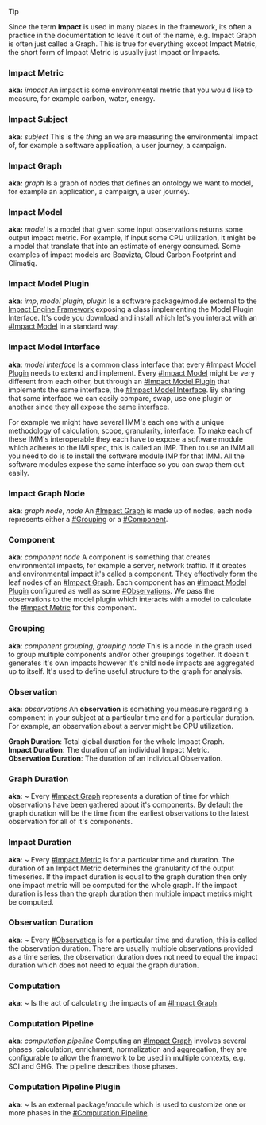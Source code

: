 > [!tip] 
> Since the term **Impact** is used in many places in the framework, its often a practice in the documentation to leave it out of the name, e.g. Impact Graph is often just called a Graph. This is true for everything except Impact Metric, the short form of Impact Metric is usually just Impact or Impacts.

### Impact Metric
**aka:** *impact*
An impact is some environmental metric that you would like to measure, for example carbon, water, energy.

### Impact Subject
**aka**: *subject*
This is the *thing* an we are measuring the environmental impact of, for example a software application, a user journey, a campaign.

### Impact Graph 
**aka:** *graph*
Is a graph of nodes that defines an ontology we want to model, for example an application, a campaign, a user journey. 

### Impact Model
**aka:** *model*
Is a model that given some input observations returns some output impact metric. For example, if input some CPU utilization, it might be a model that translate that into an estimate of energy consumed. Some examples of impact models are Boavizta, Cloud Carbon Footprint and Climatiq.

### Impact Model Plugin
**aka**: *imp*, *model plugin*, *plugin*
Is a software package/module external to the [Impact Engine Framework](Impact%20Engine%20Framework.md) exposing a class implementing the Model Plugin Interface. It's code you download and install which let's you interact with an [#Impact Model](#Impact%20Model) in a standard way.

### Impact Model Interface
**aka**: *model interface*
Is a common class interface that every [#Impact Model Plugin](#Impact%20Model%20Plugin) needs to extend and implement. Every [#Impact Model](#Impact%20Model) might be very different from each other, but through an [#Impact Model Plugin](#Impact%20Model%20Plugin) that implements the same interface, the [#Impact Model Interface](#Impact%20Model%20Interface). By sharing that same interface we can easily compare, swap, use one plugin or another since they all expose the same interface.

For example we might have several IMM's each one with a unique methodology of calculation, scope, granularity, interface. To make each of these IMM's interoperable they each have to expose a software module which adheres to the IMI spec, this is called an IMP. Then to use an IMM all you need to do is to install the software module IMP for that IMM. All the software modules expose the same interface so you can swap them out easily.

### Impact Graph Node
**aka**: *graph node*, *node*
An [#Impact Graph](#Impact%20Graph) is made up of nodes, each node represents either a [#Grouping](#Grouping) or a [#Component](#Component). 

### Component
**aka**: *component node*
A component is something that creates environmental impacts, for example a server, network traffic. If it creates and environmental impact it's called a component. They effectively form the leaf nodes of an [#Impact Graph](#Impact%20Graph). Each component has an [#Impact Model Plugin](#Impact%20Model%20Plugin) configured as well as some [#Observations](#Observations). We pass the observations to the model plugin which interacts with a model to calculate the [#Impact Metric](#Impact%20Metric) for this component.

### Grouping
**aka**: *component grouping*, *grouping node*
This is a node in the graph used to group multiple components and/or other groupings together. It doesn't generates it's own impacts however it's child node impacts are aggregated up to itself. It's used to define useful structure to the graph for analysis.


### Observation
**aka**: *observations*
An **observation** is something you measure regarding a component in your subject at a particular time and for a particular duration. For example, an observation about a server might be CPU utilization.

**Graph Duration**: Total global duration for the whole Impact Graph.  
**Impact Duration**: The duration of an individual Impact Metric.  
**Observation Duration**: The duration of an individual Observation.


### Graph Duration
**aka**: ~
Every [#Impact Graph](#Impact%20Graph) represents a duration of time for which observations have been gathered about it's components. By default the graph duration will be the time from the earliest observations to the latest observation for all of it's components.

### Impact Duration
**aka**: ~
Every [#Impact Metric](#Impact%20Metric) is for a particular time and duration. The duration of an Impact Metric determines the granularity of the output timeseries. If the impact duration is equal to the graph duration then only one impact metric will be computed for the whole graph. If the impact duration is less than the graph duration then multiple impact metrics might be computed.

### Observation Duration
**aka**: ~
Every [#Observation](#Observation) is for a particular time and duration, this is called the observation duration. There are usually multiple observations provided as a time series, the observation duration does not need to equal the impact duration which does not need to equal the graph duration.

### Computation
**aka**: ~
Is the act of calculating the impacts of an [#Impact Graph](#Impact%20Graph).

### Computation Pipeline
**aka**: *computation pipeline*
Computing an [#Impact Graph](#Impact%20Graph) involves several phases, calculation, enrichment, normalization and aggregation, they are configurable to allow the framework to be used in multiple contexts, e.g. SCI and GHG. The pipeline describes those phases.

### Computation Pipeline Plugin
**aka**: ~
Is an external package/module which is used to customize one or more phases in the [#Computation Pipeline](#Computation%20Pipeline).

